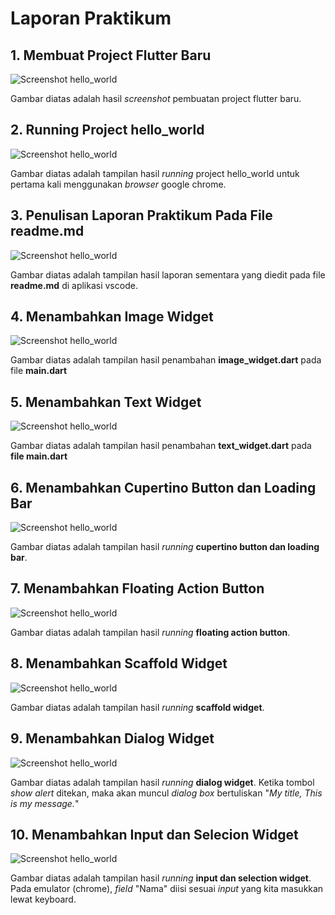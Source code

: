# **Laporan Praktikum**

## 1. Membuat Project Flutter Baru
![Screenshot hello_world](images/1.project_baru.png)

Gambar diatas adalah hasil *screenshot* pembuatan project flutter baru.

## 2. Running Project hello_world
![Screenshot hello_world](images/2.running_project-hello_world.png)

Gambar diatas adalah tampilan hasil *running* project hello_world untuk pertama kali menggunakan *browser* google chrome.

## 3. Penulisan Laporan Praktikum Pada File readme.md
![Screenshot hello_world](images/3.laporan_praktikum.png)

Gambar diatas adalah tampilan hasil laporan sementara yang diedit pada file **readme.md** di aplikasi vscode.

## 4. Menambahkan Image Widget
![Screenshot hello_world](images/4.image_widget.png)

Gambar diatas adalah tampilan hasil penambahan **image_widget.dart** pada file **main.dart**

## 5. Menambahkan Text Widget
![Screenshot hello_world](images/5.text_widget.png)

Gambar diatas adalah tampilan hasil penambahan **text_widget.dart** pada **file main.dart**

## 6. Menambahkan Cupertino Button dan Loading Bar
![Screenshot hello_world](images/6.cupertinobutton_loadingbar.png)

Gambar diatas adalah tampilan hasil *running* **cupertino button dan loading bar**.

## 7. Menambahkan Floating Action Button
![Screenshot hello_world](images/7.floating_action_button.png)

Gambar diatas adalah tampilan hasil *running* **floating action button**.

## 8. Menambahkan Scaffold Widget
![Screenshot hello_world](images/8.scaffold_widget.png)

Gambar diatas adalah tampilan hasil *running* **scaffold widget**.

## 9. Menambahkan Dialog Widget
![Screenshot hello_world](images/9.dialog_widget.png)

Gambar diatas adalah tampilan hasil *running* **dialog widget**. Ketika tombol *show alert* ditekan, maka akan muncul *dialog box* bertuliskan "*My title, This is my message.*"

## 10. Menambahkan Input dan Selecion Widget
![Screenshot hello_world](images/10.input%26selection_widget.png)

Gambar diatas adalah tampilan hasil *running* **input dan selection widget**. Pada emulator (chrome), *field* "Nama" diisi sesuai *input* yang kita masukkan lewat keyboard. 